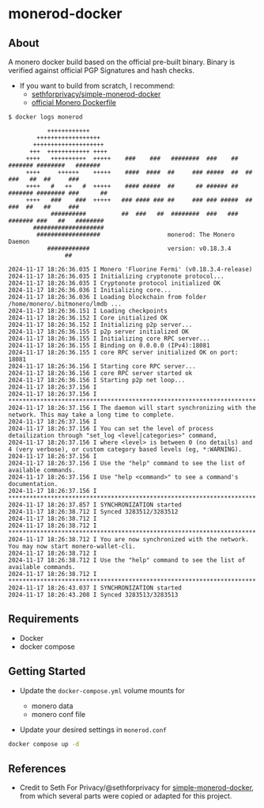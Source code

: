 # monerod-docker

## About

A monero docker build based on the official pre-built binary. Binary is verified against official PGP Signatures and hash checks.

- If you want to build from scratch, I recommend:
  - [sethforprivacy/simple-monerod-docker](https://github.com/sethforprivacy/simple-monerod-docker)
  - [official Monero Dockerfile](https://github.com/monero-project/monero)

```
$ docker logs monerod

           ++++++++++++
        ++++++++++++++++++
       ++++++++++++++++++++
      +++  ++++++++++++ ++++
     ++++   ++++++++++  +++++    ###    ###   ########  ###    ##  ####### ########   #######
     ++++     ++++++    +++++    ####  ####  ##     ### #####  ##  ##      ###   ##  ##     ###
     ++++   #   ++   #  +++++    #### #####  ##      ## ###### ##  ####### ######## ###      ##
     ++++   ###    ###  +++++   ### #### ### ##     ### ### #####  ##      ###  ##   ##     ###
            ##########          ##  ###   ##  ########  ###   ###  ####### ###   ##   ########
       ####################
        ##################                   monerod: The Monero Daemon
           ############                      version: v0.18.3.4
                ##

2024-11-17 18:26:36.035 I Monero 'Fluorine Fermi' (v0.18.3.4-release)
2024-11-17 18:26:36.035 I Initializing cryptonote protocol...
2024-11-17 18:26:36.035 I Cryptonote protocol initialized OK
2024-11-17 18:26:36.036 I Initializing core...
2024-11-17 18:26:36.036 I Loading blockchain from folder /home/monero/.bitmonero/lmdb ...
2024-11-17 18:26:36.151 I Loading checkpoints
2024-11-17 18:26:36.152 I Core initialized OK
2024-11-17 18:26:36.152 I Initializing p2p server...
2024-11-17 18:26:36.155 I p2p server initialized OK
2024-11-17 18:26:36.155 I Initializing core RPC server...
2024-11-17 18:26:36.155 I Binding on 0.0.0.0 (IPv4):18081
2024-11-17 18:26:36.155 I core RPC server initialized OK on port: 18081
2024-11-17 18:26:36.156 I Starting core RPC server...
2024-11-17 18:26:36.156 I core RPC server started ok
2024-11-17 18:26:36.156 I Starting p2p net loop...
2024-11-17 18:26:37.156 I
2024-11-17 18:26:37.156 I **********************************************************************
2024-11-17 18:26:37.156 I The daemon will start synchronizing with the network. This may take a long time to complete.
2024-11-17 18:26:37.156 I
2024-11-17 18:26:37.156 I You can set the level of process detailization through "set_log <level|categories>" command,
2024-11-17 18:26:37.156 I where <level> is between 0 (no details) and 4 (very verbose), or custom category based levels (eg, *:WARNING).
2024-11-17 18:26:37.156 I
2024-11-17 18:26:37.156 I Use the "help" command to see the list of available commands.
2024-11-17 18:26:37.156 I Use "help <command>" to see a command's documentation.
2024-11-17 18:26:37.156 I **********************************************************************
2024-11-17 18:26:37.857 I SYNCHRONIZATION started
2024-11-17 18:26:38.712 I Synced 3283512/3283512
2024-11-17 18:26:38.712 I
2024-11-17 18:26:38.712 I **********************************************************************
2024-11-17 18:26:38.712 I You are now synchronized with the network. You may now start monero-wallet-cli.
2024-11-17 18:26:38.712 I
2024-11-17 18:26:38.712 I Use the "help" command to see the list of available commands.
2024-11-17 18:26:38.712 I **********************************************************************
2024-11-17 18:26:43.037 I SYNCHRONIZATION started
2024-11-17 18:26:43.208 I Synced 3283513/3283513
```

## Requirements

- Docker
- docker compose

## Getting Started

- Update the `docker-compose.yml` volume mounts for

  - monero data
  - monero conf file

- Update your desired settings in `monerod.conf`

```bash
docker compose up -d
```

## References

- Credit to Seth For Privacy/@sethforprivacy for [simple-monerod-docker](https://github.com/sethforprivacy/simple-monerod-docker), from which several parts were copied or adapted for this project.
